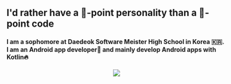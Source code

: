 ## I'd rather have a 💯-point personality than a 💯-point code

#### I am a sophomore at Daedeok Software Meister High School in Korea 🇰🇷. I am an Android app developer📱 and mainly develop Android apps with Kotlin🔥


<p align="center">
  <a href="https://github.com/$leesin0222">
    <img align="center" src="https://github-readme-stats.vercel.app/api/top-langs/?username=$leesin0222&layout=compact&show_icons=$true&show_owner=$true&theme=$nord" />
  </a>
</p>
